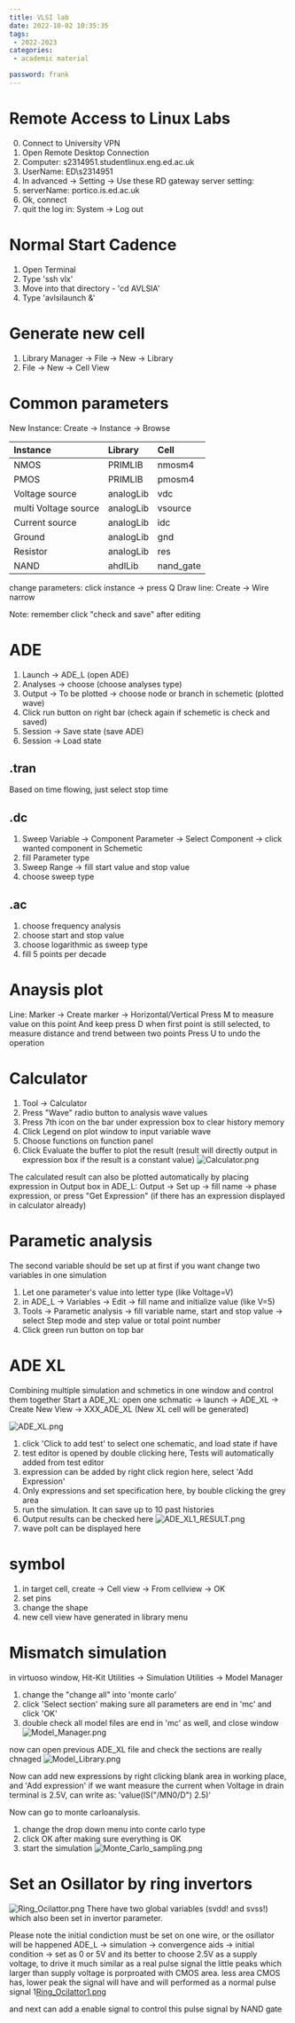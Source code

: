 ```yaml
---
title: VLSI lab
date: 2022-10-02 10:35:35
tags:
 - 2022-2023
categories: 
 - academic material

password: frank
---
```


# Remote Access to Linux Labs
0. Connect to University VPN
1. Open Remote Desktop Connection
2. Computer: s2314951.studentlinux.eng.ed.ac.uk
3. UserName: ED\s2314951
4. In advanced -> Setting -> Use these RD gateway server setting:
5. serverName: portico.is.ed.ac.uk
6. Ok, connect
7. quit the log in: System -> Log out

# Normal Start Cadence
1. Open Terminal
2. Type 'ssh vlx'
3. Move into that directory - 'cd AVLSIA'
4. Type 'avlsilaunch &'

# Generate new cell
1. Library Manager -> File -> New -> Library
2. File -> New -> Cell View

# Common parameters
New Instance: Create -> Instance -> Browse

|Instance|Library|Cell|
|:----|:----|:----|
|NMOS|PRIMLIB|nmosm4|
|PMOS|PRIMLIB|pmosm4|
|Voltage source|analogLib|vdc|
|multi Voltage source|analogLib|vsource|
|Current source|analogLib|idc|
|Ground|analogLib|gnd|
|Resistor|analogLib|res|
|NAND|ahdlLib|nand_gate|

change parameters: click instance -> press Q
Draw line: Create -> Wire narrow

Note: remember click "check and save" after editing

# ADE
1. Launch -> ADE_L (open ADE)
2. Analyses -> choose (choose analyses type)
3. Output -> To be plotted -> choose node or branch in schemetic (plotted wave)
4. Click run button on right bar (check again if schemetic is check and saved)
5. Session -> Save state (save ADE)
6. Session -> Load state

## .tran
Based on time flowing, just select stop time

## .dc
1. Sweep Variable -> Component Parameter -> Select Component -> click wanted component in Schemetic
2. fill Parameter type
3. Sweep Range -> fill start value and stop value
4. choose sweep type

## .ac
1. choose frequency analysis
2. choose start and stop value
3. choose logarithmic as sweep type
4. fill 5 points per decade

# Anaysis plot
Line: Marker -> Create marker -> Horizontal/Vertical
Press M to measure value on this point
And keep press D when first point is still selected, to measure distance and trend between two points
Press U to undo the operation

# Calculator
1. Tool -> Calculator
2. Press "Wave" radio button to analysis wave values
3. Press 7th icon on the bar under expression box to clear history memory
4. Click Legend on plot window to input variable wave
5. Choose functions on function panel
6. Click Evaluate the buffer to plot the result (result will directly output in expression box if the result is a constant value)
![Calculator.png](Calculator.png)

The calculated result can also be plotted automatically by placing expression in Output box in ADE_L:
Output -> Set up -> fill name -> phase expression, or press "Get Expression" (if there has an expression displayed in calculator already)

# Parametic analysis
The second variable should be set up at first if you want change two variables in one simulation
1. Let one parameter's value into letter type (like Voltage=V)
2. in ADE_L -> Variables -> Edit -> fill name and initialize value (like V=5)
3. Tools -> Parametic analysis -> fill variable name, start and stop value -> select Step mode and step value or total point number
4. Click green run button on top bar

# ADE XL
Combining multiple simulation and schmetics in one window and control them together
Start a ADE_XL: open one schmatic -> launch -> ADE_XL -> Create New View -> XXX_ADE_XL (New XL cell will be generated)

![ADE_XL.png](ADE_XL.png)
1. click 'Click to add test' to select one schematic, and load state if have
2. test editor is opened by double clicking here, Tests will automatically added from test editor
3. expression can be added by right click region here, select 'Add Expression'
4. Only expressions and set specification here, by bouble clicking the grey area
5. run the simulation. It can save up to 10 past histories
6. Output results can be checked here
![ADE_XL1_RESULT.png](ADE_XL1_RESULT.png)
7. wave polt can be displayed here

# symbol
1. in target cell, create -> Cell view -> From cellview -> OK
2. set pins
3. change the shape
4. new cell view have generated in library menu

# Mismatch simulation
in virtuoso window, Hit-Kit Utilities -> Simulation Utilities -> Model Manager
1. change the "change all" into 'monte carlo'
2. click 'Select section' making sure all parameters are end in 'mc' and click 'OK'
3. double check all model files are end in 'mc' as well, and close window
![Model_Manager.png](Model_Manager.png)

now can open previous ADE_XL file
and check the sections are really chnaged
![Model_Library.png](Model_Library.png)

Now can add new expressions by right clicking blank area in working place, and 'Add expression'
if we want measure the current when Voltage in drain terminal is 2.5V, can write as:
'value(IS("/MN0/D") 2.5)'

Now can go to monte carloanalysis.
1. change the drop down menu into conte carlo type
2. click OK after making sure everything is OK
3. start the simulation
![Monte_Carlo_sampling.png](Monte_Carlo_sampling.png)

# Set an Osillator by ring invertors
![Ring_Ocilattor.png](Ring_Ocilattor.png)
There have two global variables (svdd! and svss!) which also been set in invertor parameter.

Please note the initial condiction must be set on one wire, or the osillator will be happened
ADE_L -> simulation -> convergence aids -> initial condition -> set as 0 or 5V
and its better to choose 2.5V as a supply voltage, to drive it much similar as a real pulse signal
the little peaks which larger than supply voltage is porproated with CMOS area. less area CMOS has, lower peak the signal will have and will performed as a normal pulse signal
1[Ring_Ocilattor1.png](Ring_Ocilattor1.png)

and next can add a enable signal to control this pulse signal by NAND gate
